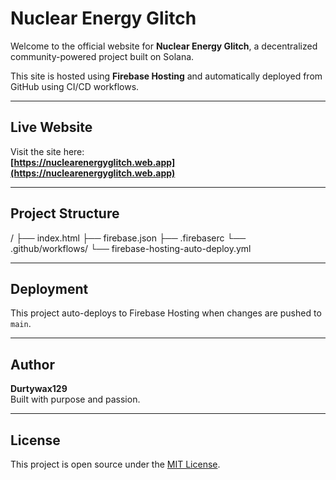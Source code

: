 # Nuclear Energy Glitch

Welcome to the official website for **Nuclear Energy Glitch**, a decentralized community-powered project built on Solana.

This site is hosted using **Firebase Hosting** and automatically deployed from GitHub using CI/CD workflows.

---

## Live Website

Visit the site here:  
**[https://nuclearenergyglitch.web.app](https://nuclearenergyglitch.web.app)**

---

## Project Structure

/
├── index.html
├── firebase.json
├── .firebaserc
└── .github/workflows/
└── firebase-hosting-auto-deploy.yml

---

## Deployment

This project auto-deploys to Firebase Hosting when changes are pushed to `main`.

---

## Author

**Durtywax129**  
Built with purpose and passion.

---

## License

This project is open source under the [MIT License](LICENSE).

